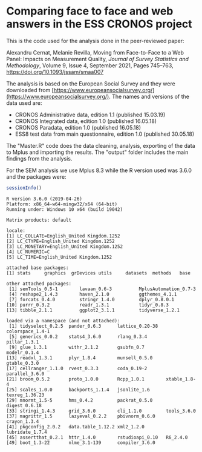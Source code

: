 # Comparing face to face and web answers in the ESS CRONOS project

This is the code used for the analysis done in the peer-reviewed paper:

Alexandru Cernat, Melanie Revilla, Moving from Face-to-Face to a Web Panel: Impacts on Measurement Quality, *Journal of Survey Statistics and Methodology*, Volume 9, Issue 4, September 2021, Pages 745–763, https://doi.org/10.1093/jssam/smaa007


The analysis is based on the European Social Survey and they were downloaded from [https://www.europeansocialsurvey.org/](https://www.europeansocialsurvey.org/). The names and versions of the data used are:

- CRONOS Administrative data, edition 1.1 (published 15.03.19)
- CRONOS Integrated data, edition 1.0 (published 16.05.18)
- CRONOS Paradata, edition 1.0 (published 16.05.18)
- ESS8 test data from main questionnaire, edition 1.0 (published 30.05.18)


The "Master.R" code does the data cleaning, analysis, exporting of the data to Mplus and importing the results. The "output" folder includes the main findings from the analysis. 

For the SEM analysis we use Mplus 8.3 while the R version used was 3.6.0 and the packages were:

```r
sessionInfo()
```
```
R version 3.6.0 (2019-04-26)
Platform: x86_64-w64-mingw32/x64 (64-bit)
Running under: Windows 10 x64 (build 19042)

Matrix products: default

locale:
[1] LC_COLLATE=English_United Kingdom.1252 
[2] LC_CTYPE=English_United Kingdom.1252   
[3] LC_MONETARY=English_United Kingdom.1252
[4] LC_NUMERIC=C                           
[5] LC_TIME=English_United Kingdom.1252    

attached base packages:
[1] stats     graphics  grDevices utils     datasets  methods   base     

other attached packages:
 [1] semTools_0.5-1        lavaan_0.6-3          MplusAutomation_0.7-3
 [4] reshape2_1.4.3        haven_2.1.0           ggthemes_4.1.1       
 [7] forcats_0.4.0         stringr_1.4.0         dplyr_0.8.0.1        
[10] purrr_0.3.2           readr_1.3.1           tidyr_0.8.3          
[13] tibble_2.1.1          ggplot2_3.1.1         tidyverse_1.2.1      

loaded via a namespace (and not attached):
 [1] tidyselect_0.2.5  pander_0.6.3      lattice_0.20-38   colorspace_1.4-1 
 [5] generics_0.0.2    stats4_3.6.0      rlang_0.3.4       pillar_1.3.1     
 [9] glue_1.3.1        withr_2.1.2       gsubfn_0.7        modelr_0.1.4     
[13] readxl_1.3.1      plyr_1.8.4        munsell_0.5.0     gtable_0.3.0     
[17] cellranger_1.1.0  rvest_0.3.3       coda_0.19-2       parallel_3.6.0   
[21] broom_0.5.2       proto_1.0.0       Rcpp_1.0.1        xtable_1.8-4     
[25] scales_1.0.0      backports_1.1.4   jsonlite_1.6      texreg_1.36.23   
[29] mnormt_1.5-5      hms_0.4.2         packrat_0.5.0     digest_0.6.18    
[33] stringi_1.4.3     grid_3.6.0        cli_1.1.0         tools_3.6.0      
[37] magrittr_1.5      lazyeval_0.2.2    pbivnorm_0.6.0    crayon_1.3.4     
[41] pkgconfig_2.0.2   data.table_1.12.2 xml2_1.2.0        lubridate_1.7.4  
[45] assertthat_0.2.1  httr_1.4.0        rstudioapi_0.10   R6_2.4.0         
[49] boot_1.3-22       nlme_3.1-139      compiler_3.6.0   
```
